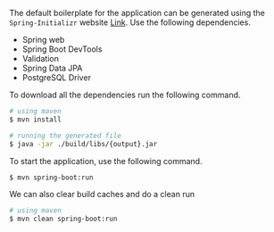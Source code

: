 The default boilerplate for the application can be generated using the `Spring-Initializr` website [Link](https://start.spring.io/). Use the following dependencies.

- Spring web
- Spring Boot DevTools
- Validation 
- Spring Data JPA
- PostgreSQL Driver

To download all the dependencies run the following command.

```bash
# using maven
$ mvn install

# running the generated file
$ java -jar ./build/libs/{output}.jar
```

To start the application, use the following command.

```bash
$ mvn spring-boot:run
```

We can also clear build caches and do a clean run

```bash
# using maven
$ mvn clean spring-boot:run
```


